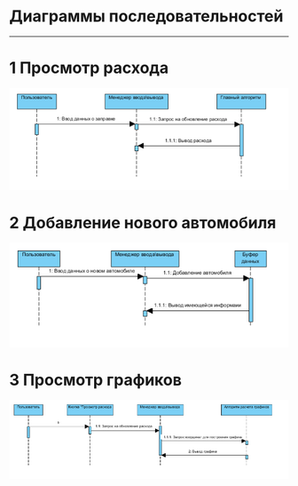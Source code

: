# Диаграммы последовательностей
---

# 1 Просмотр расхода
![Просмотр расхода](../../../Images/SystemDesign/Sequence1.PNG)

# 2 Добавление нового автомобиля
![Добавление нового автомобиля](../../../Images/SystemDesign/Sequence2.PNG)

# 3 Просмотр графиков
![Просмотр графиков](../../../Images/SystemDesign/Sequence3.PNG)
